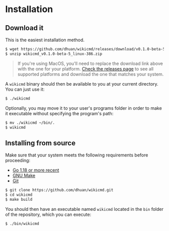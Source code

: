 # Installation

## Download it

This is the easiest installation method.

```sh
$ wget https://github.com/dhuan/wikicmd/releases/download/v0.1.0-beta-5/wikicmd_v0.1.0-beta-5_linux-386.zip
$ unzip wikicmd_v0.1.0-beta-5_linux-386.zip
```

> If you're using MacOS, you'll need to replace the download link above with the one for your platform. [Check the releases page](https://github.com/dhuan/wikicmd/releases) to see all supported platforms and download the one that matches your system.

A `wikicmd` binary should then be available to you at your current directory. You can just use it:

```sh
$ ./wikicmd
```

Optionally, you may move it to your user's programs folder in order to make it executable without specifying the program's path: 

```sh
$ mv ./wikicmd ~/bin/.
$ wikicmd
```

## Installing from source

Make sure that your system meets the following requirements before proceeding:

- [Go 1.18 or more recent](https://go.dev/)
- [GNU Make](https://www.gnu.org/software/make/)
- [Git](https://git-scm.com/)

```sh
$ git clone https://github.com/dhuan/wikicmd.git
$ cd wikicmd
$ make build
```

You should then have an executable named `wikicmd` located in the `bin` folder of the repository, which you can execute:

```sh
$ ./bin/wikicmd
```
